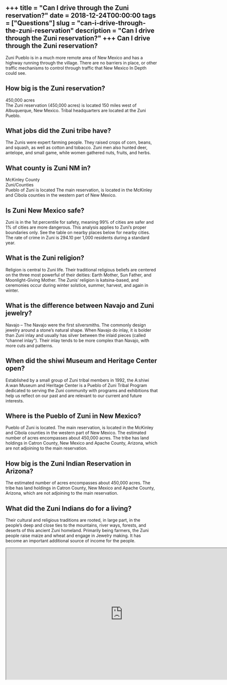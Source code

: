 +++
title = "Can I drive through the Zuni reservation?"
date = 2018-12-24T00:00:00
tags = ["Questions"]
slug = "can-i-drive-through-the-zuni-reservation"
description = "Can I drive through the Zuni reservation?"
+++
Can I drive through the Zuni reservation?
-----------------------------------------

Zuni Pueblo is in a much more remote area of New Mexico and has a highway running through the village. There are no barriers in place, or other traffic mechanisms to control through traffic that New Mexico In Depth could see.

How big is the Zuni reservation?
--------------------------------

450,000 acres  
The Zuni reservation (450,000 acres) is located 150 miles west of Albuquerque, New Mexico. Tribal headquarters are located at the Zuni Pueblo.

What jobs did the Zuni tribe have?
----------------------------------

The Zunis were expert farming people. They raised crops of corn, beans, and squash, as well as cotton and tobacco. Zuni men also hunted deer, antelope, and small game, while women gathered nuts, fruits, and herbs.

What county is Zuni NM in?
--------------------------

McKinley County  
Zuni/Counties  
Pueblo of Zuni is located The main reservation, is located in the McKinley and Cibola counties in the western part of New Mexico.

Is Zuni New Mexico safe?
------------------------

Zuni is in the 1st percentile for safety, meaning 99% of cities are safer and 1% of cities are more dangerous. This analysis applies to Zuni’s proper boundaries only. See the table on nearby places below for nearby cities. The rate of crime in Zuni is 294.10 per 1,000 residents during a standard year.

What is the Zuni religion?
--------------------------

Religion is central to Zuni life. Their traditional religious beliefs are centered on the three most powerful of their deities: Earth Mother, Sun Father, and Moonlight-Giving Mother. The Zunis’ religion is katsina-based, and ceremonies occur during winter solstice, summer, harvest, and again in winter.

What is the difference between Navajo and Zuni jewelry?
-------------------------------------------------------

Navajo – The Navajo were the first silversmiths. The commonly design jewelry around a stone’s natural shape. When Navajo do inlay, it is bolder than Zuni inlay and usually has silver between the inlaid pieces (called “channel inlay”). Their inlay tends to be more complex than Navajo, with more cuts and patterns.

When did the shiwi Museum and Heritage Center open?
---------------------------------------------------

Established by a small group of Zuni tribal members in 1992, the A:shiwi A:wan Museum and Heritage Center is a Pueblo of Zuni Tribal Program dedicated to serving the Zuni community with programs and exhibitions that help us reflect on our past and are relevant to our current and future interests.

Where is the Pueblo of Zuni in New Mexico?
------------------------------------------

Pueblo of Zuni is located. The main reservation, is located in the McKinley and Cibola counties in the western part of New Mexico. The estimated number of acres encompasses about 450,000 acres. The tribe has land holdings in Catron County, New Mexico and Apache County, Arizona, which are not adjoining to the main reservation.

How big is the Zuni Indian Reservation in Arizona?
--------------------------------------------------

The estimated number of acres encompasses about 450,000 acres. The tribe has land holdings in Catron County, New Mexico and Apache County, Arizona, which are not adjoining to the main reservation.

What did the Zuni Indians do for a living?
------------------------------------------

Their cultural and religious traditions are rooted, in large part, in the people’s deep and close ties to the mountains, river ways, forests, and deserts of this ancient Zuni homeland. Primarily being farmers, the Zuni people raise maize and wheat and engage in Jewelry making. It has become an important additional source of income for the people.

<iframe allow="accelerometer; autoplay; clipboard-write; encrypted-media; gyroscope; picture-in-picture" allowfullscreen="" class="__youtube_prefs__  epyt-is-override  no-lazyload" data-no-lazy="1" data-origheight="433" data-origwidth="770" data-skipgform_ajax_framebjll="" height="433" id="_ytid_35549" loading="lazy" src="https://www.youtube.com/embed/A3RES2ZvPkk?enablejsapi=1&autoplay=0&cc_load_policy=0&cc_lang_pref=&iv_load_policy=1&loop=0&modestbranding=0&rel=1&fs=1&playsinline=0&autohide=2&theme=dark&color=red&controls=1&" title="YouTube player" width="770"></iframe>